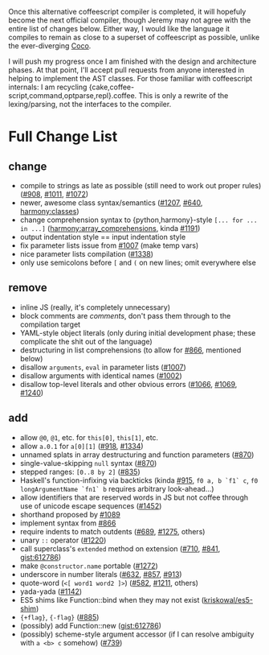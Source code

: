 Once this alternative coffeescript compiler is completed, it will hopefuly
become the next official compiler, though Jeremy may not agree with the entire
list of changes below. Either way, I would like the language it compiles to
remain as close to a superset of coffeescript as possible, unlike the
ever-diverging [Coco](https://github.com/satyr/coco).

I will push my progress once I am finished with the design and architecture
phases. At that point, I'll accept pull requests from anyone interested in
helping to implement the AST classes. For those familiar with coffeescript
internals: I am recycling {cake,coffee-script,command,optparse,repl}.coffee.
This is only a rewrite of the lexing/parsing, not the interfaces to the
compiler.

# Full Change List

## change
* compile to strings as late as possible (still need to work out proper rules) ([#908](https://github.com/jashkenas/coffee-script/issues/908), [#1011](https://github.com/jashkenas/coffee-script/issues/1011), [#1072](https://github.com/jashkenas/coffee-script/issues/1072))
* newer, awesome class syntax/semantics ([#1207](https://github.com/jashkenas/coffee-script/issues/1207), [#640](https://github.com/jashkenas/coffee-script/issues/640#issuecomment-376129), [harmony:classes](http://wiki.ecmascript.org/doku.php?id=harmony:classes))
* change comprehension syntax to {python,harmony}-style `[... for ... in ...]` ([harmony:array_comprehensions](http://wiki.ecmascript.org/doku.php?id=harmony:array_comprehensions), kinda [#1191](https://github.com/jashkenas/coffee-script/issues/1191))
* output indentation style == input indentation style
* fix parameter lists issue from [#1007](https://github.com/jashkenas/coffee-script/issues/1007) (make temp vars)
* nice parameter lists compilation ([#1338](https://github.com/jashkenas/coffee-script/issues/1338))
* only use semicolons before `[` and `(` on new lines; omit everywhere else

## remove
- inline JS (really, it's completely unnecessary)
- block comments are *comments*, don't pass them through to the compilation target
- YAML-style object literals (only during initial development phase; these complicate the shit out of the language)
- destructuring in list comprehensions (to allow for [#866](https://github.com/jashkenas/coffee-script/issues/866), mentioned below)
- disallow `arguments`, `eval` in parameter lists ([#1007](https://github.com/jashkenas/coffee-script/issues/1007))
- disallow arguments with identical names ([#1002](https://github.com/jashkenas/coffee-script/issues/1002))
- disallow top-level literals and other obvious errors ([#1066](https://github.com/jashkenas/coffee-script/issues/1066), [#1069](https://github.com/jashkenas/coffee-script/issues/1069), [#1240](https://github.com/jashkenas/coffee-script/issues/1240))

## add
+ allow `@0`, `@1`, etc. for `this[0]`, `this[1]`, etc.
+ allow `a.0.1` for `a[0][1]` ([#918](https://github.com/jashkenas/coffee-script/issues/918), [#1334](https://github.com/jashkenas/coffee-script/issues/1334))
+ unnamed splats in array destructuring and function parameters ([#870](https://github.com/jashkenas/coffee-script/issues/870))
+ single-value-skipping `null` syntax ([#870](https://github.com/jashkenas/coffee-script/issues/870))
+ stepped ranges: `[0..8 by 2]` ([#835](https://github.com/jashkenas/coffee-script/issues/835))
+ Haskell's function-infixing via backticks (kinda [#915](https://github.com/jashkenas/coffee-script/issues/915), <code>f0 a, b \`f1\` c</code>, <code>f0 longArgumentName \`fn1\` b</code> requires arbitrary look-ahead...)
+ allow identifiers that are reserved words in JS but not coffee through use of unicode escape sequences ([#1452](https://github.com/jashkenas/coffee-script/issues/1452))
+ shorthand proposed by [#1089](https://github.com/jashkenas/coffee-script/issues/1089)
+ implement syntax from [#866](https://github.com/jashkenas/coffee-script/issues/866)
+ require indents to match outdents ([#689](https://github.com/jashkenas/coffee-script/issues/689), [#1275](https://github.com/jashkenas/coffee-script/issues/1275), others)
+ unary `::` operator ([#1220](https://github.com/jashkenas/coffee-script/issues/1220))
+ call superclass's `extended` method on extension ([#710](https://github.com/jashkenas/coffee-script/issues/710), [#841](https://github.com/jashkenas/coffee-script/issues/841#issuecomment-1300193), [gist:612786](https://gist.github.com/612786))
+ make `@constructor.name` portable ([#1272](https://github.com/jashkenas/coffee-script/pull/1272))
+ underscore in number literals ([#632](https://github.com/jashkenas/coffee-script/issues/632), [#857](https://github.com/jashkenas/coffee-script/issues/857), [#913](https://github.com/jashkenas/coffee-script/issues/913))
+ quote-word (`<[ word1 word2 ]>`) ([#582](https://github.com/jashkenas/coffee-script/issues/582), [#1211](https://github.com/jashkenas/coffee-script/issues/1211), others)
+ yada-yada ([#1142](https://github.com/jashkenas/coffee-script/issues/1142))
+ ES5 shims like Function::bind when they may not exist ([kriskowal/es5-shim](https://github.com/kriskowal/es5-shim))
+ `{+flag}`, `{-flag}` ([#885](https://github.com/jashkenas/coffee-script/issues/885))
+ (possibly) add Function::new ([gist:612786](https://gist.github.com/612786))
+ (possibly) scheme-style argument accessor (if I can resolve ambiguity with `a <b> c` somehow) ([#739](https://github.com/jashkenas/coffee-script/issues/739))
